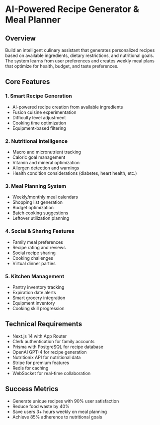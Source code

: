 # AI-Powered Recipe Generator & Meal Planner

## Overview
Build an intelligent culinary assistant that generates personalized recipes based on available ingredients, dietary restrictions, and nutritional goals. The system learns from user preferences and creates weekly meal plans that optimize for health, budget, and taste preferences.

## Core Features

### 1. Smart Recipe Generation
- AI-powered recipe creation from available ingredients
- Fusion cuisine experimentation
- Difficulty level adjustment
- Cooking time optimization
- Equipment-based filtering

### 2. Nutritional Intelligence
- Macro and micronutrient tracking
- Caloric goal management
- Vitamin and mineral optimization
- Allergen detection and warnings
- Health condition considerations (diabetes, heart health, etc.)

### 3. Meal Planning System
- Weekly/monthly meal calendars
- Shopping list generation
- Budget optimization
- Batch cooking suggestions
- Leftover utilization planning

### 4. Social & Sharing Features
- Family meal preferences
- Recipe rating and reviews
- Social recipe sharing
- Cooking challenges
- Virtual dinner parties

### 5. Kitchen Management
- Pantry inventory tracking
- Expiration date alerts
- Smart grocery integration
- Equipment inventory
- Cooking skill progression

## Technical Requirements
- Next.js 14 with App Router
- Clerk authentication for family accounts
- Prisma with PostgreSQL for recipe database
- OpenAI GPT-4 for recipe generation
- Nutritionix API for nutritional data
- Stripe for premium features
- Redis for caching
- WebSocket for real-time collaboration

## Success Metrics
- Generate unique recipes with 90% user satisfaction
- Reduce food waste by 40%
- Save users 3+ hours weekly on meal planning
- Achieve 85% adherence to nutritional goals